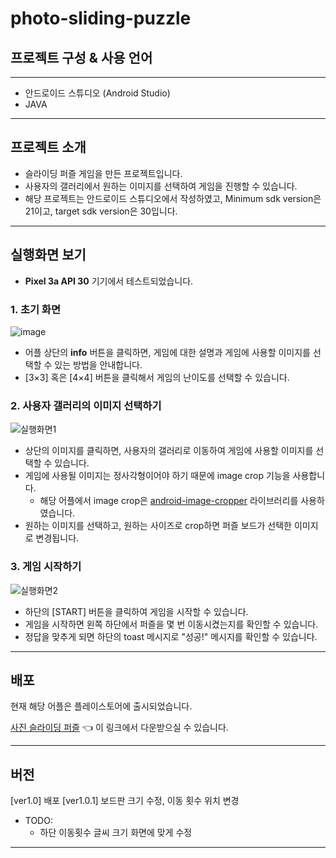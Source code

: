 # photo-sliding-puzzle

## 프로젝트 구성 & 사용 언어

***

- 안드로이드 스튜디오 (Android Studio)
- JAVA

***

## 프로젝트 소개

- 슬라이딩 퍼즐 게임을 만든 프로젝트입니다.
- 사용자의 갤러리에서 원하는 이미지를 선택하여 게임을 진행할 수 있습니다.
- 해당 프로젝트는 안드로이드 스튜디오에서 작성하였고, Minimum sdk version은 21이고, target sdk version은 30입니다.

***

## 실행화면 보기

- __Pixel 3a API 30__ 기기에서 테스트되었습니다.

### 1. 초기 화면
![image](https://user-images.githubusercontent.com/71871348/117125598-b538c280-add4-11eb-893f-7f3ec599e256.png)
- 어플 상단의 __info__ 버튼을 클릭하면, 게임에 대한 설명과 게임에 사용할 이미지를 선택할 수 있는 방법을 안내합니다.
- [3×3] 혹은 [4×4] 버튼을 클릭해서 게임의 난이도를 선택할 수 있습니다.


### 2. 사용자 갤러리의 이미지 선택하기

![실행화면1](https://user-images.githubusercontent.com/71871348/117126202-66d7f380-add5-11eb-97ac-98ccdc9136a7.gif)

- 상단의 이미지를 클릭하면, 사용자의 갤러리로 이동하여 게임에 사용할 이미지를 선택할 수 있습니다.
- 게임에 사용될 이미지는 정사각형이어야 하기 때문에 image crop 기능을 사용합니다.
  - 해당 어플에서 image crop은 [android-image-cropper](https://github.com/ArthurHub/Android-Image-Cropper) 라이브러리를 사용하였습니다.
- 원하는 이미지를 선택하고, 원하는 사이즈로 crop하면 퍼즐 보드가 선택한 이미지로 변경됩니다.

### 3. 게임 시작하기

![실행화면2](https://user-images.githubusercontent.com/71871348/117126678-11501680-add6-11eb-88fd-87e5bc6e50a9.gif)

- 하단의 [START] 버튼을 클릭하여 게임을 시작할 수 있습니다.
- 게임을 시작하면 왼쪽 하단에서 퍼즐을 몇 번 이동시켰는지를 확인할 수 있습니다.
- 정답을 맞추게 되면 하단의 toast 메시지로 "성공!" 메시지를 확인할 수 있습니다.

***

## 배포

현재 해당 어플은 플레이스토어에 출시되었습니다.

[사진 슬라이딩 퍼즐](https://play.google.com/store/apps/details?id=com.slidingpuzzle.photoslidingpuzzle) 👈 이 링크에서 다운받으실 수 있습니다.

***

## 버전

[ver1.0] 배포
[ver1.0.1] 보드판 크기 수정, 이동 횟수 위치 변경

- TODO:
  - 하단 이동횟수 글씨 크기 화면에 맞게 수정

***
